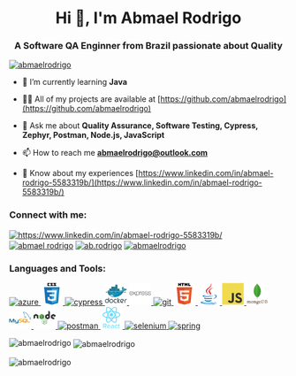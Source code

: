 <h1 align="center">Hi 👋, I'm Abmael Rodrigo</h1>
<h3 align="center">A Software QA Enginner from Brazil passionate about Quality</h3>

<p align="left"> <a href="https://github.com/ryo-ma/github-profile-trophy"><img src="https://github-profile-trophy.vercel.app/?username=abmaelrodrigo" alt="abmaelrodrigo" /></a> </p>

- 🌱 I’m currently learning **Java**

- 👨‍💻 All of my projects are available at [https://github.com/abmaelrodrigo](https://github.com/abmaelrodrigo)

- 💬 Ask me about **Quality Assurance, Software Testing, Cypress, Zephyr, Postman, Node.js, JavaScript**

- 📫 How to reach me **abmaelrodrigo@outlook.com**

- 📄 Know about my experiences [https://www.linkedin.com/in/abmael-rodrigo-5583319b/](https://www.linkedin.com/in/abmael-rodrigo-5583319b/)

<h3 align="left">Connect with me:</h3>
<p align="left">
<a href="https://linkedin.com/in/https://www.linkedin.com/in/abmael-rodrigo-5583319b/" target="blank"><img align="center" src="https://cdn.jsdelivr.net/npm/simple-icons@3.0.1/icons/linkedin.svg" alt="https://www.linkedin.com/in/abmael-rodrigo-5583319b/" height="30" width="40" /></a>
<a href="https://fb.com/abmael rodrigo" target="blank"><img align="center" src="https://cdn.jsdelivr.net/npm/simple-icons@3.0.1/icons/facebook.svg" alt="abmael rodrigo" height="30" width="40" /></a>
<a href="https://instagram.com/abmaelrodrigo" target="blank"><img align="center" src="https://cdn.jsdelivr.net/npm/simple-icons@3.0.1/icons/instagram.svg" alt="ab.rodrigo" height="30" width="40" /></a>
<a href="https://www.hackerrank.com/abmaelrodrigo" target="blank"><img align="center" src="https://cdn.jsdelivr.net/npm/simple-icons@3.0.1/icons/hackerrank.svg" alt="abmaelrodrigo" height="30" width="40" /></a>
</p>

<h3 align="left">Languages and Tools:</h3>
<p align="left"> <a href="https://azure.microsoft.com/en-in/" target="_blank"> <img src="https://www.vectorlogo.zone/logos/microsoft_azure/microsoft_azure-icon.svg" alt="azure" width="40" height="40"/> </a> <a href="https://www.w3schools.com/css/" target="_blank"> <img src="https://raw.githubusercontent.com/devicons/devicon/master/icons/css3/css3-original-wordmark.svg" alt="css3" width="40" height="40"/> </a> <a href="https://www.cypress.io" target="_blank"> <img src="https://raw.githubusercontent.com/simple-icons/simple-icons/6e46ec1fc23b60c8fd0d2f2ff46db82e16dbd75f/icons/cypress.svg" alt="cypress" width="40" height="40"/> </a> <a href="https://www.docker.com/" target="_blank"> <img src="https://raw.githubusercontent.com/devicons/devicon/master/icons/docker/docker-original-wordmark.svg" alt="docker" width="40" height="40"/> </a> <a href="https://expressjs.com" target="_blank"> <img src="https://raw.githubusercontent.com/devicons/devicon/master/icons/express/express-original-wordmark.svg" alt="express" width="40" height="40"/> </a> <a href="https://git-scm.com/" target="_blank"> <img src="https://www.vectorlogo.zone/logos/git-scm/git-scm-icon.svg" alt="git" width="40" height="40"/> </a> <a href="https://www.w3.org/html/" target="_blank"> <img src="https://raw.githubusercontent.com/devicons/devicon/master/icons/html5/html5-original-wordmark.svg" alt="html5" width="40" height="40"/> </a> <a href="https://www.java.com" target="_blank"> <img src="https://raw.githubusercontent.com/devicons/devicon/master/icons/java/java-original.svg" alt="java" width="40" height="40"/> </a> <a href="https://developer.mozilla.org/en-US/docs/Web/JavaScript" target="_blank"> <img src="https://raw.githubusercontent.com/devicons/devicon/master/icons/javascript/javascript-original.svg" alt="javascript" width="40" height="40"/> </a> <a href="https://www.mongodb.com/" target="_blank"> <img src="https://raw.githubusercontent.com/devicons/devicon/master/icons/mongodb/mongodb-original-wordmark.svg" alt="mongodb" width="40" height="40"/> </a> <a href="https://www.mysql.com/" target="_blank"> <img src="https://raw.githubusercontent.com/devicons/devicon/master/icons/mysql/mysql-original-wordmark.svg" alt="mysql" width="40" height="40"/> </a> <a href="https://nodejs.org" target="_blank"> <img src="https://raw.githubusercontent.com/devicons/devicon/master/icons/nodejs/nodejs-original-wordmark.svg" alt="nodejs" width="40" height="40"/> </a> <a href="https://postman.com" target="_blank"> <img src="https://www.vectorlogo.zone/logos/getpostman/getpostman-icon.svg" alt="postman" width="40" height="40"/> </a> <a href="https://reactjs.org/" target="_blank"> <img src="https://raw.githubusercontent.com/devicons/devicon/master/icons/react/react-original-wordmark.svg" alt="react" width="40" height="40"/> </a> <a href="https://www.selenium.dev" target="_blank"> <img src="https://raw.githubusercontent.com/detain/svg-logos/780f25886640cef088af994181646db2f6b1a3f8/svg/selenium-logo.svg" alt="selenium" width="40" height="40"/> </a> <a href="https://spring.io/" target="_blank"> <img src="https://www.vectorlogo.zone/logos/springio/springio-icon.svg" alt="spring" width="40" height="40"/> </a> </p>

<p><img align="left" src="https://github-readme-stats.vercel.app/api/top-langs?username=abmaelrodrigo&show_icons=true&locale=en&layout=compact" alt="abmaelrodrigo" /></p>

<p>&nbsp;<img align="center" src="https://github-readme-stats.vercel.app/api?username=abmaelrodrigo&show_icons=true&locale=en" alt="abmaelrodrigo" /></p>

<p><img align="center" src="https://github-readme-streak-stats.herokuapp.com/?user=abmaelrodrigo&" alt="abmaelrodrigo" /></p>

